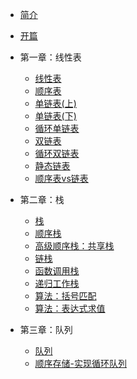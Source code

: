 - [简介](/)

- [开篇](/1-线性表/0-开篇.md)

- 第一章：线性表
  - [线性表](/1-线性表/1-线性表.md)
  - [顺序表](/1-线性表/2-顺序表.md)
  - [单链表(上)](/1-线性表/3-1单链表.md)
  - [单链表(下)](/1-线性表/3-2单链表.md)
  - [循环单链表](/1-线性表/4-循环单链表.md)
  - [双链表](/1-线性表/5-双链表.md)
  - [循环双链表](/1-线性表/6-循环双链表.md)
  - [静态链表](/1-线性表/7-静态链表.md)
  - [顺序表vs链表](/1-线性表/8-顺序表vs链表.md)

- 第二章：栈
  - [栈](/2-栈/1-栈.md)
  - [顺序栈](/2-栈/2-顺序栈.md)
  - [高级顺序栈：共享栈](/2-栈/3-高级顺序栈：共享栈.md)
  - [链栈](/2-栈/4-链栈.md)
  - [函数调用栈](/2-栈/5-函数调用栈.md)
  - [递归工作栈](/2-栈/6-递归工作栈.md)
  - [算法：括号匹配](/2-栈/7-括号匹配.md)
  - [算法：表达式求值](/2-栈/8-表达式求值.md)

- 第三章：队列
  - [队列](/3-队列/1-队列.md)
  - [顺序存储-实现循环队列](/3-队列/2-顺序存储-实现循环队列.md)
